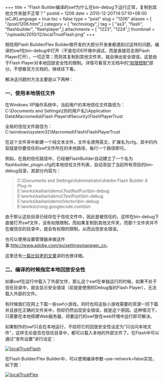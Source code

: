 +++
title = "Flash Builder编译的swf为什么在bin-debug下运行正常，复制到其他文件夹就不正常？"
postid = 1206
date = 2010-12-20T14:57:10+08:00
isCJKLanguage = true
toc = false
type = "post"
slug = "1206"
aliases = [ "/post/1206.html",]
category = [ "technology",]
tag = [ "as3", "flash", "flashbuilder", "flashplayer",]
attachments = [ "1223", "1224",]
thumbnail = "/uploads/2010/12/localTrustFlash.png"
+++


相信用Flash Builder/Flex
Builder做开发的大部分开发者都遇到过这样的问题，编译的swf在bin-debug中打开（不是在IDE环境中调试，而是直接双击用Flash
Player打开），一切正常；而将其复制到其他文件夹，就会弹出安全错误。这是由于Flash
Player对本地回放安全性的限制。详情可看官方文档中的[“权限控制”](http://help.adobe.com/zh_CN/as3/dev/WS5b3ccc516d4fbf351e63e3d118a9b90204-7c85.html)部分。不想看官方文档的，继续往下看。

解决这问题的方法主要是以下两种：

### 一、使用本地信任文件

在Windows XP操作系统中，当前用户的本地信任文件路径为：  
C:\\Documents and Settings\\[你的用户名]\\Application
Data\\Macromedia\\Flash Player\\\#Security\\FlashPlayerTrust

全局的信任文件路径为：  
C:\\windows\\system32\\Macromed\\Flash\\FlashPlayerTrust<!--more-->

在这个文件夹中新建一个纯文本文件，文件名使用英文，扩展名为cfg，其中的内容就是你要信任的swf文件所在的本地路径，每行一个路径即可。

例如，在我的信任路径中，已经被FlashBuilder自动建立了一个名为flashbuilder\_plugin.cfg的本地信任文件列表，自动添加了当前所有项目的bin-debug目录，其部分内容为：

> C:\\Documents and Settings\\Administrator\\Adobe Flash Builder 4
> Plug-in  
>  E:\\works\\kaitian\\demo\\TestNullFun\\bin-debug  
>  E:\\works\\kaitian\\demo\\TestPost\\bin-debug  
>  E:\\works\\kaitian\\demo\\Vector\\bin-debug  
>  E:\\works\\zrong.googlecode.com\\bin

由于默认这些目录已经存在于信任文件中，因此是被信任的，这样在bin-debug下直接打开swf文件，没有权限限制。而如果复制到其他文件夹，而那个文件夹并不在被信任的目录中，就会有权限的限制，从而出现安全错误。

也可以使用设置管理器来做这件事:<http://www.adobe.com/go/settingsmanager_cn>。

这里还有[一篇比较老的文章](http://hi.baidu.com/sl19880127sl/blog/item/6dff4924e63a0826d507427d.html)讲的也很详细。

### 二、编译的时候指定本地回放安全性

如果swf在运行中载入了外部文件，那么这个swf在单独运行的时候，如果不处于信任目录中，就会显示安全错误（前提是使用的Debug版的Flash
Player），无法载入外部的文件。

有时候我们在网上下载一些swf小游戏，同时也将这些小游戏需要的资源一同下载并且放在正确的文件夹中，但却仍然出现安全错误，就是这个原因。这种情况下，只需要在本地搭建Web服务器，将要运行的swf放在web环境中运行即可解决。

如果制作的swf只会在本地运行，不妨将它的回放安全性设定为“只访问本地文件”，这样无论是否在信任目录中，都可以载入本地的外部文件了。在Flash中可以通过“发布设置”进行设定：

[![](/uploads/2010/12/localTrustFlash.png "localTrustFlash")](/uploads/2010/12/localTrustFlash.png)

在Flash Builder/Flex
Builder中，可以使用编译参数-use-network=false实现，如下图：

[![](/uploads/2010/12/localTrustFlex.png "localTrustFlex")](/uploads/2010/12/localTrustFlex.png)

